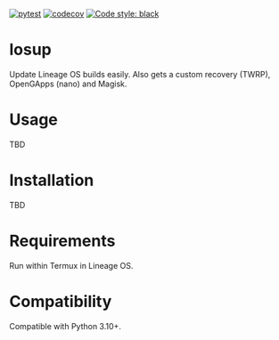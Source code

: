 [![pytest](https://github.com/nth10sd/losup/actions/workflows/pytest.yml/badge.svg)](https://github.com/nth10sd/losup/actions/workflows/pytest.yml)
[![codecov](https://codecov.io/gh/nth10sd/losup/branch/main/graph/badge.svg?token=FBOBKN78ZR)](https://codecov.io/gh/nth10sd/losup)
[![Code style: black](https://img.shields.io/badge/code%20style-black-000000.svg)](https://github.com/psf/black)

# losup

Update Lineage OS builds easily. Also gets a custom recovery (TWRP), OpenGApps (nano) and Magisk.

# Usage

TBD

# Installation

TBD

# Requirements

Run within Termux in Lineage OS.

# Compatibility

Compatible with Python 3.10+.
